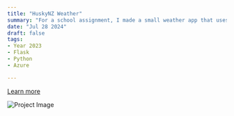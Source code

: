 ```yaml
---
title: "HuskyNZ Weather"
summary: "For a school assignment, I made a small weather app that uses Flask and OpenWeather to be slim and lean. I'm looking to do a complete rewrite soon."
date: "Jul 28 2024"
draft: false
tags:
- Year 2023
- Flask
- Python
- Azure

---
```


[Learn more](https://landing.husky.nz)

![Project Image](https://serv.husky.nz/peter-port/Screenshot_20231020_153931.png)
